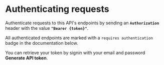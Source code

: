 # Authenticating requests


Authenticate requests to this API's endpoints by sending an **`Authorization`** header with the value **`"Bearer {token}"`**.

All authenticated endpoints are marked with a `requires authentication` badge in the documentation below.

You can retrieve your token by signin with your email and password <b>Generate API token</b>.

